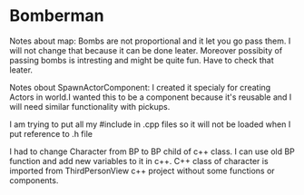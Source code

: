 # Bomberman

Notes about map:
Bombs are not proportional and it let you go pass them. I will not change that because it can be done leater. Moreover possibity of passing bombs is intresting and might be quite fun. Have to check that leater.

Notes obout SpawnActorComponent:
I created it specialy for creating Actors in world.I wanted this to be a component because it's reusable and I will need similar functionality with pickups.

I am trying to put all my #include in .cpp files so it will not be loaded when I put reference to .h file

I had to change Character from BP to BP child of c++ class. I can use old BP function and add  new variables to it in c++. C++ class of character is imported from ThirdPersonView c++ project without some functions or components.